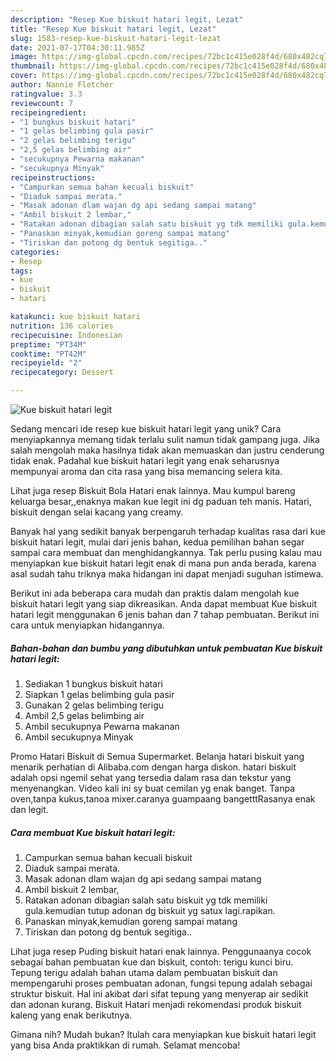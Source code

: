 ```yaml
---
description: "Resep Kue biskuit hatari legit, Lezat"
title: "Resep Kue biskuit hatari legit, Lezat"
slug: 1583-resep-kue-biskuit-hatari-legit-lezat
date: 2021-07-17T04:30:11.985Z
image: https://img-global.cpcdn.com/recipes/72bc1c415e028f4d/680x482cq70/kue-biskuit-hatari-legit-foto-resep-utama.jpg
thumbnail: https://img-global.cpcdn.com/recipes/72bc1c415e028f4d/680x482cq70/kue-biskuit-hatari-legit-foto-resep-utama.jpg
cover: https://img-global.cpcdn.com/recipes/72bc1c415e028f4d/680x482cq70/kue-biskuit-hatari-legit-foto-resep-utama.jpg
author: Nannie Fletcher
ratingvalue: 3.3
reviewcount: 7
recipeingredient:
- "1 bungkus biskuit hatari"
- "1 gelas belimbing gula pasir"
- "2 gelas belimbing terigu"
- "2,5 gelas belimbing air"
- "secukupnya Pewarna makanan"
- "secukupnya Minyak"
recipeinstructions:
- "Campurkan semua bahan kecuali biskuit"
- "Diaduk sampai merata."
- "Masak adonan dlam wajan dg api sedang sampai matang"
- "Ambil biskuit 2 lembar,"
- "Ratakan adonan dibagian salah satu biskuit yg tdk memiliki gula.kemudian tutup adonan dg biskuit yg satux lagi.rapikan."
- "Panaskan minyak,kemudian goreng sampai matang"
- "Tiriskan dan potong dg bentuk segitiga.."
categories:
- Resep
tags:
- kue
- biskuit
- hatari

katakunci: kue biskuit hatari 
nutrition: 136 calories
recipecuisine: Indonesian
preptime: "PT34M"
cooktime: "PT42M"
recipeyield: "2"
recipecategory: Dessert

---
```



![Kue biskuit hatari legit](https://img-global.cpcdn.com/recipes/72bc1c415e028f4d/680x482cq70/kue-biskuit-hatari-legit-foto-resep-utama.jpg)

Sedang mencari ide resep kue biskuit hatari legit yang unik? Cara menyiapkannya memang tidak terlalu sulit namun tidak gampang juga. Jika salah mengolah maka hasilnya tidak akan memuaskan dan justru cenderung tidak enak. Padahal kue biskuit hatari legit yang enak seharusnya mempunyai aroma dan cita rasa yang bisa memancing selera kita.

Lihat juga resep Biskuit Bola Hatari enak lainnya. Mau kumpul bareng keluarga besar,,enaknya makan kue legit ini dg paduan teh manis. Hatari, biskuit dengan selai kacang yang creamy.

Banyak hal yang sedikit banyak berpengaruh terhadap kualitas rasa dari kue biskuit hatari legit, mulai dari jenis bahan, kedua pemilihan bahan segar sampai cara membuat dan menghidangkannya. Tak perlu pusing kalau mau menyiapkan kue biskuit hatari legit enak di mana pun anda berada, karena asal sudah tahu triknya maka hidangan ini dapat menjadi suguhan istimewa.


Berikut ini ada beberapa cara mudah dan praktis dalam mengolah kue biskuit hatari legit yang siap dikreasikan. Anda dapat membuat Kue biskuit hatari legit menggunakan 6 jenis bahan dan 7 tahap pembuatan. Berikut ini cara untuk menyiapkan hidangannya.

<!--inarticleads1-->

##### Bahan-bahan dan bumbu yang dibutuhkan untuk pembuatan Kue biskuit hatari legit:

1. Sediakan 1 bungkus biskuit hatari
1. Siapkan 1 gelas belimbing gula pasir
1. Gunakan 2 gelas belimbing terigu
1. Ambil 2,5 gelas belimbing air
1. Ambil secukupnya Pewarna makanan
1. Ambil secukupnya Minyak


Promo Hatari Biskuit di Semua Supermarket. Belanja hatari biskuit yang menarik perhatian di Alibaba.com dengan harga diskon. hatari biskuit adalah opsi ngemil sehat yang tersedia dalam rasa dan tekstur yang menyenangkan. Video kali ini sy buat cemilan yg enak banget. Tanpa oven,tanpa kukus,tanoa mixer.caranya guampaang bangetttRasanya enak dan legit. 

<!--inarticleads2-->

##### Cara membuat Kue biskuit hatari legit:

1. Campurkan semua bahan kecuali biskuit
1. Diaduk sampai merata.
1. Masak adonan dlam wajan dg api sedang sampai matang
1. Ambil biskuit 2 lembar,
1. Ratakan adonan dibagian salah satu biskuit yg tdk memiliki gula.kemudian tutup adonan dg biskuit yg satux lagi.rapikan.
1. Panaskan minyak,kemudian goreng sampai matang
1. Tiriskan dan potong dg bentuk segitiga..


Lihat juga resep Puding biskuit hatari enak lainnya. Penggunaanya cocok sebagai bahan pembuatan kue dan biskuit, contoh: terigu kunci biru. Tepung terigu adalah bahan utama dalam pembuatan biskuit dan mempengaruhi proses pembuatan adonan, fungsi tepung adalah sebagai struktur biskuit. Hal ini akibat dari sifat tepung yang menyerap air sedikit dan adonan kurang. Biskuit Hatari menjadi rekomendasi produk biskuit kaleng yang enak berikutnya. 

Gimana nih? Mudah bukan? Itulah cara menyiapkan kue biskuit hatari legit yang bisa Anda praktikkan di rumah. Selamat mencoba!

